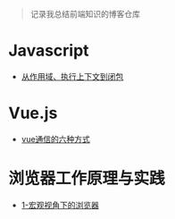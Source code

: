 > 记录我总结前端知识的博客仓库

# Javascript

- [从作用域、执行上下文到闭包](https://github.com/MrPand111/Blog/blob/master/blog/%E4%BB%8E%E4%BD%9C%E7%94%A8%E5%9F%9F%E5%88%B0%E9%97%AD%E5%8C%85.md)

# Vue.js

- [vue通信的六种方式](https://github.com/MrPand111/vue-Components-passData)

# 浏览器工作原理与实践

- [1-宏观视角下的浏览器](https://github.com/MrPand111/Blog)